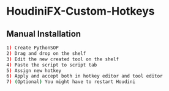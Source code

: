 # HoudiniFX-Custom-Hotkeys

## Manual Installation

```bash
1) Create PythonSOP
2) Drag and drop on the shelf
3) Edit the new created tool on the shelf
4) Paste the script to script tab
5) Assign new hotkey
6) Apply and accept both in hotkey editor and tool editor
7) (Optional) You might have to restart Houdini
```
